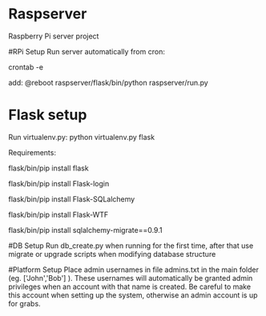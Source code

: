 # Raspserver
Raspberry Pi server project

#RPi Setup
Run server automatically from cron:

crontab -e

add: @reboot raspserver/flask/bin/python raspserver/run.py

# Flask setup
Run virtualenv.py: python virtualenv.py flask

Requirements:

flask/bin/pip install flask

flask/bin/pip install Flask-login

flask/bin/pip install Flask-SQLalchemy

flask/bin/pip install Flask-WTF

flask/bin/pip install sqlalchemy-migrate==0.9.1

#DB Setup
Run db_create.py when running for the first time, after that use migrate or upgrade scripts when modifying database structure

#Platform Setup
Place admin usernames in file admins.txt in the main folder (eg. ['John','Bob'] ). These usernames will automatically be granted admin privileges when an account with that name is created. Be careful to make this account when setting up the system, otherwise an admin account is up for grabs.